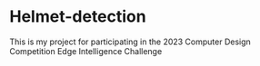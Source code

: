 # Helmet-detection
This is my project for participating in the 2023 Computer Design Competition Edge Intelligence Challenge
